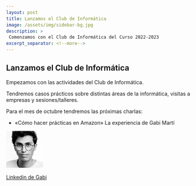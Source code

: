 ```yaml
---
layout: post
title: Lanzamos el Club de Informática
image: /assets/img/sidebar-bg.jpg
description: >
 Comenzamos con el Club de Informática del Curso 2022-2023
excerpt_separator: <!--more-->
---
```


## Lanzamos el Club de Informática

<!--more-->

Empezamos con las actividades del Club de Informática.

Tendremos casos prácticos sobre distintas áreas de la informática, visitas a empresas y sesiones/talleres.

Para el mes de octubre tendremos las próximas charlas:

* «Cómo hacer prácticas en Amazon» La experiencia de Gabi Martí



<img
  src="/assets/img/blog/gabi.jpg"
  alt="Alt text"
  title="Optional title"
  style="min-height:15px; overflow:hidden; max-height:100px;">
  
 
 <a href="https://www.linkedin.com/in/fgabrielmarti/">Linkedin de Gabi</a>

